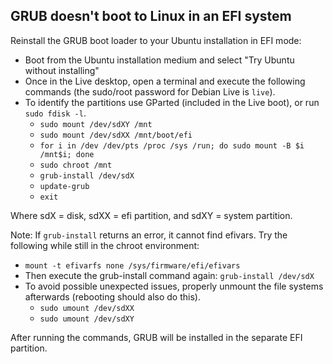 


## GRUB doesn't boot to Linux in an EFI system

Reinstall the GRUB boot loader to your Ubuntu installation in EFI mode:

* Boot from the Ubuntu installation medium and select "Try Ubuntu without installing"
* Once in the Live desktop, open a terminal and execute the following commands (the sudo/root password for Debian Live is ```live```).
* To identify the partitions use GParted (included in the Live boot), or run ```sudo fdisk -l```.
  * ```sudo mount /dev/sdXY /mnt```
  * ```sudo mount /dev/sdXX /mnt/boot/efi```
  * ```for i in /dev /dev/pts /proc /sys /run; do sudo mount -B $i /mnt$i; done```
  * ```sudo chroot /mnt```
  * ```grub-install /dev/sdX```
  * ```update-grub```
  * ```exit```
 
Where sdX = disk, sdXX = efi partition, and sdXY = system partition.

Note: If ```grub-install``` returns an error, it cannot find efivars. Try the following while still in the chroot environment:

* ```mount -t efivarfs none /sys/firmware/efi/efivars```
* Then execute the grub-install command again: ```grub-install /dev/sdX```
* To avoid possible unexpected issues, properly unmount the file systems afterwards (rebooting should also do this).
  * ```sudo umount /dev/sdXX```
  * ```sudo umount /dev/sdXY```

After running the commands, GRUB will be installed in the separate EFI partition.
